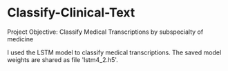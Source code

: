 # Classify-Clinical-Text

Project Objective: Classify Medical Transcriptions by subspecialty of medicine


I used the LSTM model to classify medical transcriptions. The saved model weights are shared as file 'lstm4_2.h5'.
